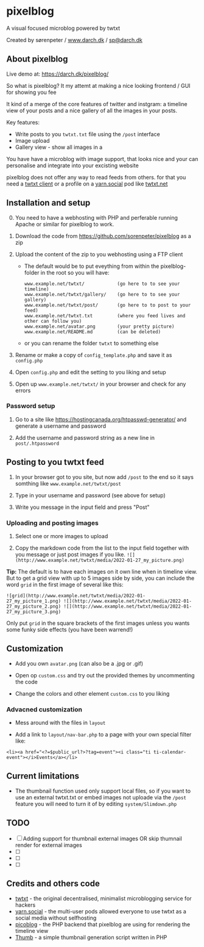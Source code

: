 # pixelblog
A visual focused microblog powered by twtxt

Created by sørenpeter / www.darch.dk / sp@darch.dk 

## About pixelblog

Live demo at: https://darch.dk/pixelblog/

So what is pixelblog? It my attemt at making a nice looking frontend / GUI for showing you fee

It kind of a merge of the core features of twitter and instgram: a timeline view of your posts and a nice gallery of all the images in your posts.

Key features:
* Write posts to you `twtxt.txt` file using the `/post` interface
* Image upload
* Gallery view - show all images in a 

You have have a microblog with image support, that looks nice and your can personalise and integrate into your excisting website

pixelblog does not offer any way to read feeds from others. for that you need a [twtxt client](https://yarn.social#manually) or a profile on a [yarn.social](https://yarn.social) pod like [twtxt.net](https://twtxt.net/)


## Installation and setup

0. You need to have a webhosting with PHP and perferable running Apache or similar for pixelblog to work.

1. Download the code from https://github.com/sorenpeter/pixelblog as a zip

2. Upload the content of the zip to you webhosting using a FTP client
	- The default would be to put eveything from within the pixelblog-folder in the root so you will have:

		```
		www.example.net/twtxt/            (go here to to see your timeline)
		www.example.net/twtxt/gallery/    (go here to to see your gallery)
		www.example.net/twtxt/post/       (go here to to post to your feed)
		www.example.net/twtxt.txt         (where you feed lives and other can follow you)
		www.example.net/avatar.png        (your pretty picture)
		www.example.net/README.md         (can be deleted)
		```
	- or you can rename the folder `twtxt` to something else

3. Rename or make a copy of `config_template.php` and save it as `config.php`

4. Open `config.php` and edit the setting to you liking and setup

5. Open up `www.example.net/twtxt/` in your browser and check for any errors


### Password setup

1. Go to a site like https://hostingcanada.org/htpasswd-generator/ and generate a username and password

2. Add the username and password string as a new line in `post/.htpassword`


## Posting to you twtxt feed

1. In your browser got to you site, but now add `/post` to the end so it says somthing like `www.example.net/twtxt/post`

2. Type in your username and password (see above for setup)

3. Write you message in the input field and press "Post"

### Uploading and posting images

1. Select one or more images to upload

2. Copy the markdown code from the list to the input field together with you message or just post images if you like.
	`![](http://www.example.net/twtxt/media/2022-01-27_my_picture.png)`

__Tip:__ The default is to have each images on it own line when in timeline view. But to get a grid view with up to 5 images side by side, you can include the word `grid` in the first image of several like this:

```![grid](http://www.example.net/twtxt/media/2022-01-27_my_picture_1.png) ![](http://www.example.net/twtxt/media/2022-01-27_my_picture_2.png) ![](http://www.example.net/twtxt/media/2022-01-27_my_picture_3.png)```

Only put `grid` in the square brackets of the first images unless you wants some funky side effects (you have been warrend!)


## Customization

* Add you own `avatar.png` (can also be a .jpg or .gif)

* Open op `custom.css` and try out the provided themes by uncommenting the code

* Change the colors and other element `custom.css` to you liking

### Advacned customization

* Mess around with the files in `layout`
	
* Add a link to `layout/nav-bar.php` to a page with your own special filter like:

`<li><a href="<?=$public_url?>?tag=event"><i class="ti ti-calendar-event"></i>Events</a></li>`

##  Current limitations

* The thumbnail function used only support local files, so if you want to use an external twtxt.txt or embed images not uploade via the `/post` feature you will need to turn it of by editing `system/Slimdown.php`


## TODO

- [ ] Adding support for thumbnail external images OR skip thumnail render for external images
- [ ] 
- [ ] 
- [ ] 

## Credits and others code 

* [twtxt](https://twtxt.readthedocs.io) - the original decentralised, minimalist microblogging service for hackers
* [yarn.social](https://yarn.social/) - the multi-user pods allowed everyone to use twtxt as a social media without selfhosting
* [picoblog](https://0xff.nu/picoblog) - the PHP backend that pixelblog are using for rendering the timeline view
* [Thumb](https://github.com/jamiebicknell/Thumb) - a simple thumbnail generation script written in PHP




